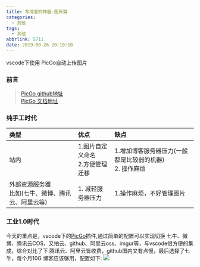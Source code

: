 ```yaml
---
title: 写博客的神器-图床篇
categories:
  - 其他
tags:
  - 其他
abbrlink: 5711
date: 2019-08-26 20:10:10
---
```


vscode下使用 PicGo自动上传图片
<!-- more -->

### 前言
> [PicGo github地址](https://github.com/Molunerfinn/PicGo)  
> [PicGo 文档地址](https://picgo.github.io/PicGo-Doc/zh/guide/config.html) 


### 纯手工时代
| 类型 | 优点 | 缺点
| :--- | :---  | :---
|站内 | 1.图片自定义命名<br/> 2.方便管理迁移  | 1.增加博客服务器压力(一般都是比较弱的机器)<br/> 2. 操作麻烦
|外部资源服务器<br/>比如(七牛、微博、腾讯云、阿里云等) |1. 减轻服务器压力<br/> |1.操作麻烦，不好管理图片

### 工业1.0时代
今天的重点是，vscode下的[PicGo](https://github.com/Molunerfinn/PicGo)插件,通过简单的配置可以实现切换 七牛、微博、腾讯云COS、又拍云、github、阿里云oss、imgur等，与vscode很方便的集成，综合对比了下 腾讯云、阿里云皆收费，github国内又有点慢，最后选择了七牛，每个月10G 博客应该够用，配置如下:
![](https://cdn.jsdelivr.net/gh/xiexingen/blog/assets/images/20190807085943.png)
